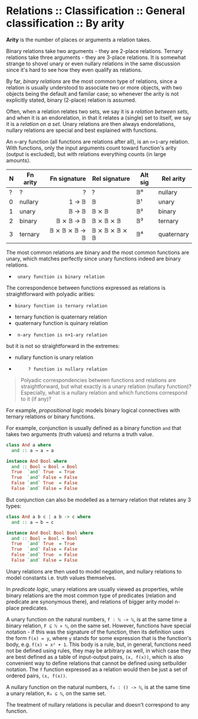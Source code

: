 # Relations :: Classification :: General classification :: By arity

**Arity** is the number of places or arguments a relation takes.

Binary relations take two arguments - they are 2-place relations. Ternary relations take three arguments - they are 3-place relations. It is somewhat strange to shovel unary or even nullary relations in the same discussion since it's hard to see how they even qualify as relations.

By far, *binary relations* are the most common type of relations, since a relation is usually understood to associate two or more objects, with two objects being the default and familar case; so whenever the arity is not explicitly stated, binary (2-place) relation is assumed.

Often, when a relation relates two sets, we say it is a *relation between sets*, and when it is an endorelation, in that it relates a (single) set to itself, we say it is a *relation on a set*. Unary relations are then always endorelations, nullary relations are special and best explained with functions.

An `n`-ary function (all functions are relations after all), is an `n+1`-ary relation. With functions, only the input arguments count toward function's arity (output is excluded), but with relations everything counts ⟨in large amounts⟩.

N | Fn arity| Fn signature   | Rel signature | Alt sig | Rel arity
--|---------|---------------:|---------------|---------|------------
? | ?       |              ? | ?             | 𝔹⁰      | nullary
0 | nullary |          1 → 𝔹 | 𝔹             | 𝔹¹      | unary
1 | unary   |          𝔹 → 𝔹 | 𝔹 ⨯ 𝔹         | 𝔹²      | binary
2 | binary  |      𝔹 ⨯ 𝔹 → 𝔹 | 𝔹 ⨯ 𝔹 ⨯ 𝔹     | 𝔹³      | ternary
3 | ternary |  𝔹 ⨯ 𝔹 ⨯ 𝔹 → 𝔹 | 𝔹 ⨯ 𝔹 ⨯ 𝔹 ⨯ 𝔹 | 𝔹⁴      | quaternary


The most common relations are binary and the most common functions are unary, which matches perfectly since unary functions indeed are binary relations.
-      unary function is binary relation

The correspondence between functions expressed as relations is straightforward with polyadic arities:
-     binary function is ternary relation
-    ternary function is quaternary relation
- quaternary function is quinary relation
-      n-ary function is n+1-ary relation

but it is not so straightforward in the extremes:
-    nullary function is unary relation
-          ? function is nullary relation

>Polyadic correspondencies between functions and relations are straightforward, but what exactly is a unary relation (nullary function)? Especially, what is a nullary relation and which functions correspond to it (if any)?

For example, *propositional logic* models binary logical connectives with ternary relations or binary functions.

For example, conjunction is usually defined as a binary function `and` that takes two arguments (truth values) and returns a truth value.

```hs
class And a where
  and :: a → a → a

instance And Bool where
  and :: Bool → Bool → Bool
  True  `and` True  = True
  True  `and` False = False
  False `and` True  = False
  False `and` False = False
```

But conjunction can also be modelled as a ternary relation that relates any 3 types:

```hs
class And a b c | a b -> c where
  and :: a → b → c

instance And Bool Bool Bool where
  and :: Bool → Bool → Bool
  True  `and` True  = True
  True  `and` False = False
  False `and` True  = False
  False `and` False = False
```

Unary relations are then used to model negation, and nullary relations to model constants i.e. truth values themselves.

In *predicate logic*, unary relations are usually viewed as properties, while binary relations are the most common type of predicates (relation and predicate are synonymous there), and relations of bigger arity model n-place predicates.




A unary function on the natural numbers, `f : ℕ -> ℕ`, is at the same time a binary relation, `F ⊆ ℕ ⨯ ℕ`, on the same set. However, functions have special notation - if this was the signature of the function, then its definition uses the form `f(x) = y`, where `y` stands for some expression that is the function's body, e.g. `f(x) = x² + 1`. This body is a rule, but, in general, functions need not be defined using rules, they may be arbitrary as well, in which case they are best defined as a table of input-output pairs, `(x, f(x))`, which is also convenient way to define relations that cannot be defined using setbuilder notation. The `f` function expressed as a relation would then be just a set of ordered pairs, `(x, f(x))`.

A nullary function on the natural numbers, `f₀ : () -> ℕ`, is at the same time a unary relation, `R₀ ⊆ ℕ`, on the same set.

The treatment of nullary relations is peculiar and doesn't correspond to any function.
